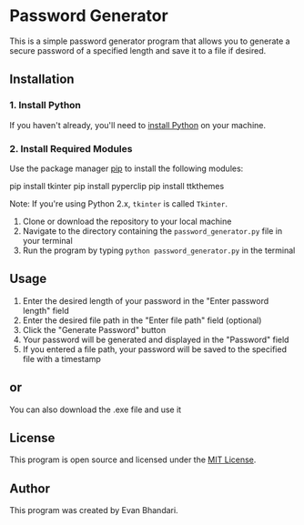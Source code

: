 # Password Generator

This is a simple password generator program that allows you to generate a secure password of a specified length and save it to a file if desired.

## Installation

### 1. Install Python

If you haven't already, you'll need to [install Python](https://www.python.org/downloads/) on your machine.



### 2. Install Required Modules

Use the package manager [pip](https://pip.pypa.io/en/stable/) to install the following modules:

pip install tkinter
pip install pyperclip
pip install ttkthemes


Note: If you're using Python 2.x, `tkinter` is called `Tkinter`.


1. Clone or download the repository to your local machine
2. Navigate to the directory containing the `password_generator.py` file in your terminal
3. Run the program by typing `python password_generator.py` in the terminal

## Usage

1. Enter the desired length of your password in the "Enter password length" field
2. Enter the desired file path in the "Enter file path" field (optional)
3. Click the "Generate Password" button
4. Your password will be generated and displayed in the "Password" field
5. If you entered a file path, your password will be saved to the specified file with a timestamp

## or

  You can also download the .exe file and use it

## License

This program is open source and licensed under the [MIT License](https://opensource.org/licenses/MIT).

## Author

This program was created by Evan Bhandari.
